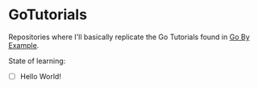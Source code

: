 # GoTutorials
Repositories where I'll basically replicate the Go Tutorials found in [Go By Example](https://gobyexample.com/).

State of learning:
- [ ] Hello World!
